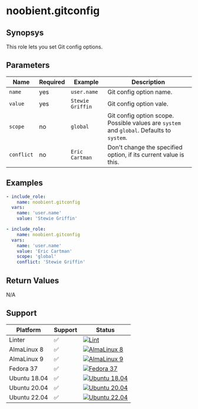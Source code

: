 # noobient.gitconfig

## Synopsys

This role lets you set Git config options.

## Parameters

| Name | Required | Example | Description |
|---|---|---|---|
| `name` | yes | `user.name` | Git config option name. |
| `value` | yes | `Stewie Griffin` | Git config option vale. |
| `scope` | no | `global` | Git config option scope. Possible values are `system` and `global`. Defaults to `system`. |
| `conflict` | no | `Eric Cartman` | Don't change the specified option, if its current value is this. |

## Examples

```yml
- include_role:
    name: noobient.gitconfig
  vars:
    name: 'user.name'
    value: 'Stewie Griffin'

- include_role:
    name: noobient.gitconfig
  vars:
    name: 'user.name'
    value: 'Eric Cartman'
    scope: 'global'
    conflict: 'Stewie Griffin'
```

## Return Values

N/A

## Support

| Platform | Support | Status |
|---|---|---|
| Linter | ✅ | [![Lint](https://github.com/noobient/ansible-galaxy-gitconfig/actions/workflows/lint.yml/badge.svg)](https://github.com/noobient/ansible-galaxy-gitconfig/actions/workflows/lint.yml) |
| AlmaLinux 8 | ✅ | [![AlmaLinux 8](https://github.com/noobient/ansible-galaxy-gitconfig/actions/workflows/almalinux-8.yml/badge.svg)](https://github.com/noobient/ansible-galaxy-gitconfig/actions/workflows/almalinux-8.yml) |
| AlmaLinux 9 | ✅ | [![AlmaLinux 9](https://github.com/noobient/ansible-galaxy-gitconfig/actions/workflows/almalinux-9.yml/badge.svg)](https://github.com/noobient/ansible-galaxy-gitconfig/actions/workflows/almalinux-9.yml) |
| Fedora 37 | ✅ | [![Fedora 37](https://github.com/noobient/ansible-galaxy-gitconfig/actions/workflows/fedora-37.yml/badge.svg)](https://github.com/noobient/ansible-galaxy-gitconfig/actions/workflows/fedora-37.yml) |
| Ubuntu 18.04 | ✅ | [![Ubuntu 18.04](https://github.com/noobient/ansible-galaxy-gitconfig/actions/workflows/ubuntu-18.04.yml/badge.svg)](https://github.com/noobient/ansible-galaxy-gitconfig/actions/workflows/ubuntu-18.04.yml) |
| Ubuntu 20.04 | ✅ | [![Ubuntu 20.04](https://github.com/noobient/ansible-galaxy-gitconfig/actions/workflows/ubuntu-20.04.yml/badge.svg)](https://github.com/noobient/ansible-galaxy-gitconfig/actions/workflows/ubuntu-20.04.yml) |
| Ubuntu 22.04 | ✅ | [![Ubuntu 22.04](https://github.com/noobient/ansible-galaxy-gitconfig/actions/workflows/ubuntu-22.04.yml/badge.svg)](https://github.com/noobient/ansible-galaxy-gitconfig/actions/workflows/ubuntu-22.04.yml) |
